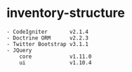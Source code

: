 inventory-structure
==================================
	- CodeIgniter 		v2.1.4
	- Doctrine ORM 		v2.2.3
	- Twitter Bootstrap v3.1.1
	- JQuery			
		core			v1.11.0
		ui				v1.10.4

